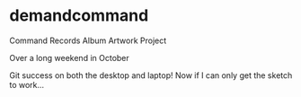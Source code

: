 # demandcommand
Command Records Album Artwork Project

Over a long weekend in October

Git success on both the desktop and laptop!
Now if I can only get the sketch to work...
